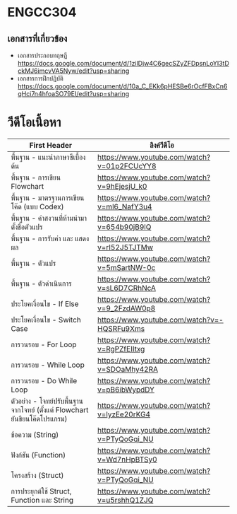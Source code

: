 # ENGCC304

## เอกสารที่เกี่ยวข้อง
* เอกสารประกอบทฤษฏี https://docs.google.com/document/d/1zilDjw4C6gecSZyZFDpsnLoYI3tDckMJ6imcvVA5Nyw/edit?usp=sharing
* เอกสารการฝึกปฏิบัติ https://docs.google.com/document/d/10a_C_EKk6pHESBe6rOcfFBxCn6qHci7n4hfoaSO79EI/edit?usp=sharing

# วีดีโอเนื้อหา

First Header | ลิงค์วีดีโอ
------------ | -------------
พื้นฐาน - แนะนำภาษาซีเบื้องต้น | https://www.youtube.com/watch?v=01p2FCUcYY8
พื้นฐาน - การเขียน Flowchart | https://www.youtube.com/watch?v=9hEjesjU_k0
พื้นฐาน - มาตรฐานการเขียนโค๊ด (แบบ Codex) | https://www.youtube.com/watch?v=ml6_NafY3u4
พื้นฐาน - คำสงวนที่ห้ามนำมาตั้งชื่อตัวแปร | https://www.youtube.com/watch?v=654b90jB9lQ
พื้นฐาน - การรับค่า และ แสดงผล | https://www.youtube.com/watch?v=rI52J5TJTMw
พื้นฐาน - ตัวแปร | https://www.youtube.com/watch?v=5mSartNW-0c
พื้นฐาน - ตัวดำเนินการ | https://www.youtube.com/watch?v=sL6D7CRhNcA
ประโยคเงื่อนไข - If Else | https://www.youtube.com/watch?v=9_2FzdAW0p8
ประโยคเงื่อนไข - Switch Case | https://www.youtube.com/watch?v=-HQSRFu9Xms
การวนรอบ - For Loop | https://www.youtube.com/watch?v=RgPZfEIItxg
การวนรอบ - While Loop | https://www.youtube.com/watch?v=SDOaMhy42RA
การวนรอบ - Do While Loop | https://www.youtube.com/watch?v=pB6ibWypdDY
ตัวอย่าง - โจทย์ปรับพื้นฐานจากโจทย์ (ตั้งแต่ Flowchart ยันขียนโค๊ดโปรแกรม) | https://www.youtube.com/watch?v=lyzEe20rKG4
ข้อความ (String) | https://www.youtube.com/watch?v=PTyQoGqi_NU
ฟังก์ชัน (Function) | https://www.youtube.com/watch?v=Wd7nHpBTSy0
โครงสร้าง (Struct) | https://www.youtube.com/watch?v=PTyQoGqi_NU
การประยุกต์ใช้ Struct, Function และ String | https://www.youtube.com/watch?v=u5rshhQ1ZJQ
